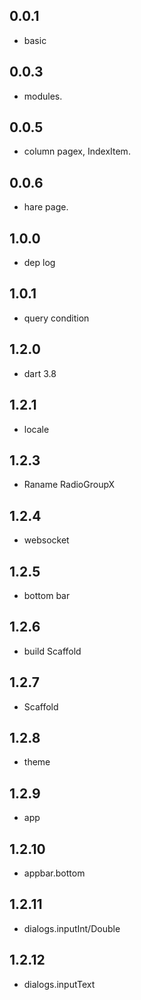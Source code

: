 ## 0.0.1
* basic

## 0.0.3
* modules.

## 0.0.5
* column pagex, IndexItem.

## 0.0.6
* hare page.
## 1.0.0
* dep log

## 1.0.1
* query condition

## 1.2.0
* dart 3.8

## 1.2.1
* locale

## 1.2.3
* Raname RadioGroupX

## 1.2.4 
* websocket

## 1.2.5
* bottom bar

## 1.2.6
* build Scaffold

## 1.2.7
* Scaffold

## 1.2.8
* theme

## 1.2.9
* app

## 1.2.10
* appbar.bottom

## 1.2.11
* dialogs.inputInt/Double

## 1.2.12
* dialogs.inputText